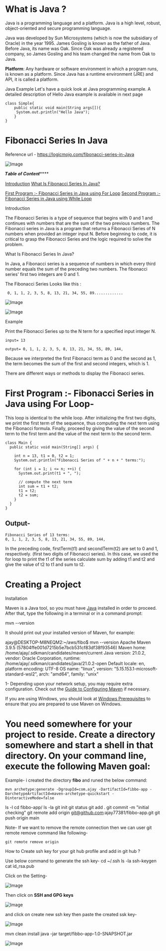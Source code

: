 # What is Java ?

Java is a programming language and a platform. Java is a high level, robust, object-oriented and secure programming language.

Java was developed by Sun Microsystems (which is now the subsidiary of Oracle) in the year 1995. James Gosling is known as the father of Java. Before Java, its name was Oak. Since Oak was already a registered company, so James Gosling and his team changed the name from Oak to Java.

**Platform**: Any hardware or software environment in which a program runs, is known as a platform. Since Java has a runtime environment (JRE) and API, it is called a platform.

Java Example
Let's have a quick look at Java programming example. A detailed description of Hello Java example is available in next page
`````````````````````````````
class Simple{  
    public static void main(String args[]){  
     System.out.println("Hello Java");  
    }  
} 
`````````````````````````````````````````

# Fibonacci Series In Java
Reference url - https://logicmojo.com/fibonacci-series-in-Java



![Image](https://github.com/user-attachments/assets/ca4b19ac-e416-4555-93d3-943e1e42c827)

𝑻𝒂𝒃𝒍𝒆 𝒐𝒇 𝑪𝒐𝒏𝒕𝒆𝒏𝒕****

[Introduction](https://logicmojo.com/fibonacci-series-in-Java#intro)
[What Is Fibonacci Series In Java?](https://logicmojo.com/fibonacci-series-in-Java#WhatIsFibonacci)

[First Program :- Fibonacci Series in Java using For Loop](https://logicmojo.com/fibonacci-series-in-Java#FibonacciSeriesinJava)
[Second Program :- Fibonacci Series in Java using While Loop](https://logicmojo.com/fibonacci-series-in-Java#usingWhileLoop)



Introduction

The Fibonacci Series is a type of sequence that begins with 0 and 1 and continues with numbers that are the sum of the two previous numbers. The Fibonacci series in Java is a program that returns a Fibonacci Series of N numbers when provided an integer input N. Before beginning to code, it is critical to grasp the Fibonacci Series and the logic required to solve the problem.

What Is Fibonacci Series In Java?

In Java, a Fibonacci series is a sequence of numbers in which every third number equals the sum of the preceding two numbers. The fibonacci series' first two integers are 0 and 1.

The Fibonacci Series Looks like this :
`````````````````````````````````````````````````````````
 0, 1, 1, 2, 3, 5, 8, 13, 21, 34, 55, 89.............         
`````````````````````````````````````````````````````````````````````



![Image](https://github.com/user-attachments/assets/97b92f3b-dc07-4333-af2a-a64d5c954506)



![Image](https://github.com/user-attachments/assets/ef2d9795-db21-40d6-8b02-7e0bb9925e68)

Example

Print the Fibonacci Series up to the N term for a specified input integer N.

````````````````````````
input= 13

output= 0, 1, 1, 2, 3, 5, 8, 13, 21, 34, 55, 89, 144,           
```````````````````````````````````
Because we interpreted the first Fibonacci term as 0 and the second as 1, the term becomes the sum of the first and second integers, which is 1.

There are different ways or methods to display the Fibonacci series.


# First Program :- Fibonacci Series in Java using For Loop-

This loop is identical to the while loop. After initializing the first two digits, we print the first term of the sequence, thus computing the next term using the Fibonacci formula. Finally, proceed by giving the value of the second term to the first term and the value of the next term to the second term.

````````````````````````````````````````````````````````````````````````````````````````````````````````````````````````````````````````````````````````````````````````````````````````````````````````````````
class Main {
  public static void main(String[] args) {

    int n = 13, t1 = 0, t2 = 1;
    System.out.println("Fibonacci Series of " + n + " terms:");

    for (int i = 1; i <= n; ++i) {
      System.out.print(t1 + ", ");

      // compute the next term
      int sum = t1 + t2;
      t1 = t2;
      t2 = sum;
    }
  }
}
````````````````````````````````````````````````````````````````````````````````````````````````````````````````````````````````````````````````````````````````````````````````````````````````````````````````````

## Output-

````
Fibonacci Series of 13 terms:
0, 1, 1, 2, 3, 5, 8, 13, 21, 34, 55, 89, 144,

`````

In the preceding code, firstTerm(t1) and secondTerm(t2) are set to 0 and 1, respectively. (first two digits of Fibonacci series). In this case, we used the for loop to print the t1 of the series calculate sum by adding t1 and t2 and give the value of t2 to t1 and sum to t2.



# Creating a Project


Installation

Maven is a Java tool, so you must have [Java](https://www.oracle.com/technetwork/java/javase/downloads/index.html) installed in order to proceed.
After that, type the following in a terminal or in a command prompt:


mvn --version

It should print out your installed version of Maven, for example:

ajay@DESKTOP-M8NEQM2:~/aws/fibo$ mvn --version
Apache Maven 3.9.5 (57804ffe001d7215b5e7bcb531cf83df38f93546)
Maven home: /home/ajay/.sdkman/candidates/maven/current
Java version: 21.0.2, vendor: Oracle Corporation, runtime: /home/ajay/.sdkman/candidates/java/21.0.2-open
Default locale: en, platform encoding: UTF-8
OS name: "linux", version: "5.15.153.1-microsoft-standard-wsl2", arch: "amd64", family: "unix"




1- Depending upon your network setup, you may require extra configuration. Check out the [Guide to Configuring Maven](https://maven.apache.org/guides/mini/guide-configuring-maven.html) if necessary.

If you are using Windows, you should look at [Windows Prerequisites](https://maven.apache.org/guides/getting-started/windows-prerequisites.html) to ensure that you are prepared to use Maven on Windows.

# You need somewhere for your project to reside. Create a directory somewhere and start a shell in that directory. On your command line, execute the following Maven goal:
Example- i created the directory **fibo** and runed the below command:

````
mvn archetype:generate -DgroupId=com.ajay -DartifactId=fibbo-app -DarchetypeArtifactId=maven-archetype-quickstart -DinteractiveMode=false
`````

ls -l
cd fibbo-app/
 ls -la
git init
 git status
 git add .
git commit -m "initial checking"
 git remote add origin git@github.com:ajay77381/fibbo-app.git
git push origin main


Note- If we want to remove the remote connection then we can user git remote remove command like following-

`` git remote remove origin
``

How to Create ssh key for your git hub profile and add in git hub ?

Use below command to generate the ssh key- 
cd ~/.ssh
  ls -la
  ssh-keygen
  cat id_rsa.pub

Click on the Setting-


![Image](https://github.com/user-attachments/assets/68f6e8b3-0545-44a3-bd8a-a9a3bf4e0323)

Then click on **SSH and GPG keys**

![Image](https://github.com/user-attachments/assets/80877473-82b8-4ccf-ba52-cd349778fe94)

and click on create new ssh key then paste the created ssk key-



![Image](https://github.com/user-attachments/assets/fd576ebb-7f8c-4705-b532-8d3effae2974)

mvn clean install
java -jar target/fibbo-app-1.0-SNAPSHOT.jar



![Image](https://github.com/user-attachments/assets/a3a2dbb1-dbd6-4245-b446-2730c5b4627b)
















